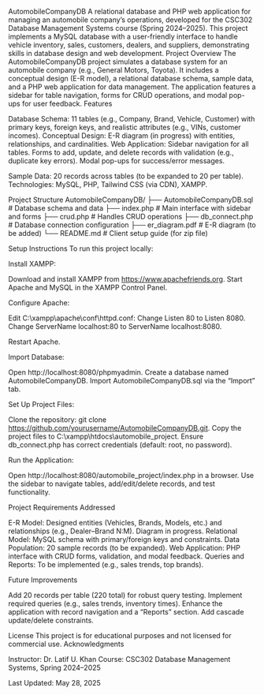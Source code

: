 AutomobileCompanyDB
A relational database and PHP web application for managing an automobile company’s operations, developed for the CSC302 Database Management Systems course (Spring 2024–2025). This project implements a MySQL database with a user-friendly interface to handle vehicle inventory, sales, customers, dealers, and suppliers, demonstrating skills in database design and web development.
Project Overview
The AutomobileCompanyDB project simulates a database system for an automobile company (e.g., General Motors, Toyota). It includes a conceptual design (E-R model), a relational database schema, sample data, and a PHP web application for data management. The application features a sidebar for table navigation, forms for CRUD operations, and modal pop-ups for user feedback.
Features

Database Schema: 11 tables (e.g., Company, Brand, Vehicle, Customer) with primary keys, foreign keys, and realistic attributes (e.g., VINs, customer incomes).
Conceptual Design: E-R diagram (in progress) with entities, relationships, and cardinalities.
Web Application:
Sidebar navigation for all tables.
Forms to add, update, and delete records with validation (e.g., duplicate key errors).
Modal pop-ups for success/error messages.


Sample Data: 20 records across tables (to be expanded to 20 per table).
Technologies: MySQL, PHP, Tailwind CSS (via CDN), XAMPP.

Project Structure
AutomobileCompanyDB/
├── AutomobileCompanyDB.sql   # Database schema and data
├── index.php                 # Main interface with sidebar and forms
├── crud.php                  # Handles CRUD operations
├── db_connect.php            # Database connection configuration
├── er_diagram.pdf            # E-R diagram (to be added)
└── README.md                 # Client setup guide (for zip file)

Setup Instructions
To run this project locally:

Install XAMPP:

Download and install XAMPP from https://www.apachefriends.org.
Start Apache and MySQL in the XAMPP Control Panel.


Configure Apache:

Edit C:\xampp\apache\conf\httpd.conf:
Change Listen 80 to Listen 8080.
Change ServerName localhost:80 to ServerName localhost:8080.


Restart Apache.


Import Database:

Open http://localhost:8080/phpmyadmin.
Create a database named AutomobileCompanyDB.
Import AutomobileCompanyDB.sql via the “Import” tab.


Set Up Project Files:

Clone the repository: git clone https://github.com/yourusername/AutomobileCompanyDB.git.
Copy the project files to C:\xampp\htdocs\automobile_project.
Ensure db_connect.php has correct credentials (default: root, no password).


Run the Application:

Open http://localhost:8080/automobile_project/index.php in a browser.
Use the sidebar to navigate tables, add/edit/delete records, and test functionality.



Project Requirements Addressed

E-R Model: Designed entities (Vehicles, Brands, Models, etc.) and relationships (e.g., Dealer–Brand N:M). Diagram in progress.
Relational Model: MySQL schema with primary/foreign keys and constraints.
Data Population: 20 sample records (to be expanded).
Web Application: PHP interface with CRUD forms, validation, and modal feedback.
Queries and Reports: To be implemented (e.g., sales trends, top brands).

Future Improvements

Add 20 records per table (220 total) for robust query testing.
Implement required queries (e.g., sales trends, inventory times).
Enhance the application with record navigation and a “Reports” section.
Add cascade update/delete constraints.

License
This project is for educational purposes and not licensed for commercial use.
Acknowledgments

Instructor: Dr. Latif U. Khan
Course: CSC302 Database Management Systems, Spring 2024–2025

Last Updated: May 28, 2025
